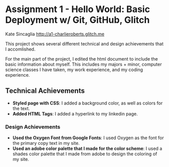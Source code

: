 Assignment 1 - Hello World: Basic Deployment w/ Git, GitHub, Glitch
===

Kate Sincaglia
http://a1-charlieroberts.glitch.me

This project shows several different technical and design achievements that I accomlished. 

For the main part of the project, I edited the html document to include the basic information about myself. This includes my majors + minor, computer science classes I have taken, my work experience, and my coding experience. 

## Technical Achievements
- **Styled page with CSS**: I added a background color, as well as colors for the text. 
- **Added HTML Tags**: I added a hyperlink to my linkedin page.

### Design Achievements
- **Used the Oxygen Font from Google Fonts**: I used Oxygen as the font for the primary copy text in my site. 
- **Used an adobe color palette that I made for the color scheme**: I used a shades color palette that I made from adobe to design the coloring of my site. 

